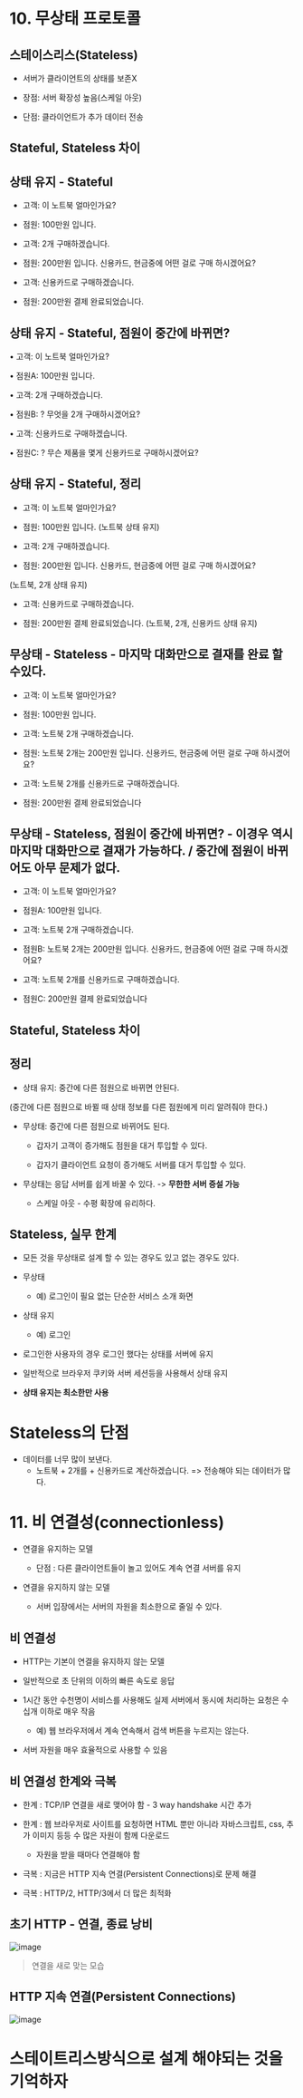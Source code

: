 # 10. 무상태 프로토콜
## 스테이스리스(Stateless)

+ 서버가 클라이언트의 상태를 보존X
  
+ 장점: 서버 확장성 높음(스케일 아웃)

+ 단점: 클라이언트가 추가 데이터 전송

## Stateful, Stateless 차이
## 상태 유지 - Stateful

+ 고객: 이 노트북 얼마인가요?

+ 점원: 100만원 입니다.

+ 고객: 2개 구매하겠습니다.

+ 점원: 200만원 입니다. 신용카드, 현금중에 어떤 걸로 구매 하시겠어요?

+ 고객: 신용카드로 구매하겠습니다.

+ 점원: 200만원 결제 완료되었습니다.

## 상태 유지 - Stateful, 점원이 중간에 바뀌면?

• 고객: 이 노트북 얼마인가요?

• 점원A: 100만원 입니다.

• 고객: 2개 구매하겠습니다.

• 점원B: ? 무엇을 2개 구매하시겠어요?

• 고객: 신용카드로 구매하겠습니다.

• 점원C: ? 무슨 제품을 몇게 신용카드로 구매하시겠어요?

## 상태 유지 - Stateful, 정리

+ 고객: 이 노트북 얼마인가요?

+ 점원: 100만원 입니다. (노트북 상태 유지)

+ 고객: 2개 구매하겠습니다.

+ 점원: 200만원 입니다. 신용카드, 현금중에 어떤 걸로 구매 하시겠어요?

(노트북, 2개 상태 유지)

+ 고객: 신용카드로 구매하겠습니다.

+ 점원: 200만원 결제 완료되었습니다. (노트북, 2개, 신용카드 상태 유지)

## 무상태 - Stateless - 마지막 대화만으로 결재를 완료 할 수있다.

+ 고객: 이 노트북 얼마인가요?

+ 점원: 100만원 입니다.

+ 고객: 노트북 2개 구매하겠습니다.

+ 점원: 노트북 2개는 200만원 입니다. 신용카드, 현금중에 어떤 걸로 구매 하시겠어요?

+ 고객: 노트북 2개를 신용카드로 구매하겠습니다.

+ 점원: 200만원 결제 완료되었습니다

## 무상태 - Stateless, 점원이 중간에 바뀌면? - 이경우 역시 마지막 대화만으로 결재가 가능하다. / 중간에 점원이 바뀌어도 아무 문제가 없다.

+ 고객: 이 노트북 얼마인가요?

+ 점원A: 100만원 입니다.

+ 고객: 노트북 2개 구매하겠습니다.

+ 점원B: 노트북 2개는 200만원 입니다. 신용카드, 현금중에 어떤 걸로 구매 하시겠어요?

+ 고객: 노트북 2개를 신용카드로 구매하겠습니다.

+ 점원C: 200만원 결제 완료되었습니다


## Stateful, Stateless 차이

## 정리

+ 상태 유지: 중간에 다른 점원으로 바뀌면 안된다.

(중간에 다른 점원으로 바뀔 때 상태 정보를 다른 점원에게 미리 알려줘야 한다.)

+ 무상태: 중간에 다른 점원으로 바뀌어도 된다.

  - 갑자기 고객이 증가해도 점원을 대거 투입할 수 있다.

  - 갑자기 클라이언트 요청이 증가해도 서버를 대거 투입할 수 있다.

+ 무상태는 응답 서버를 쉽게 바꿀 수 있다. -> **무한한 서버 증설 가능**
  
  - 스케일 아웃 - 수평 확장에 유리하다.

## Stateless, 실무 한계

+ 모든 것을 무상태로 설계 할 수 있는 경우도 있고 없는 경우도 있다.

+ 무상태

  - 예) 로그인이 필요 없는 단순한 서비스 소개 화면

+ 상태 유지

  - 예) 로그인

+ 로그인한 사용자의 경우 로그인 했다는 상태를 서버에 유지

+ 일반적으로 브라우저 쿠키와 서버 세션등을 사용해서 상태 유지

+ **상태 유지는 최소한만 사용**

# Stateless의 단점

+ 데이터를 너무 많이 보낸다.
  - 노트북 + 2개를 + 신용카드로 계산하겠습니다. => 전송해야 되는 데이터가 많다.  
  
# 11. 비 연결성(connectionless)  
  
+ 연결을 유지하는 모델 
  - 단점 : 다른 클라이언트들이 놀고 있어도 계속 연결 서버를 유지

+ 연결을 유지하지 않는 모델
  - 서버 입장에서는 서버의 자원을 최소한으로 줄일 수 있다.

## 비 연결성

+ HTTP는 기본이 연결을 유지하지 않는 모델

+ 일반적으로 초 단위의 이하의 빠른 속도로 응답

+ 1시간 동안 수천명이 서비스를 사용해도 실제 서버에서 동시에 처리하는 요청은 수십개 이하로 매우 작음

  - 예) 웹 브라우저에서 계속 연속해서 검색 버튼을 누르지는 않는다.

+ 서버 자원을 매우 효율적으로 사용할 수 있음

## 비 연결성 한계와 극복

+ 한계 : TCP/IP 연결을 새로 맺어야 함 - 3 way handshake 시간 추가

+ 한계 : 웹 브라우저로 사이트를 요청하면 HTML 뿐만 아니라 자바스크립트, css, 추가 이미지 등등 수 많은 자원이 함께 다운로드
  - 자원을 받을 때마다 연결해야 함
  
+ 극복 : 지금은 HTTP 지속 연결(Persistent Connections)로 문제 해결

+ 극복 : HTTP/2, HTTP/3에서 더 많은 최적화

## 초기 HTTP  - 연결, 종료 낭비

![image](https://user-images.githubusercontent.com/49984996/103130492-3faf3e00-46e0-11eb-91b6-e48401c3f965.png)

> 연결을 새로 맞는 모습

## HTTP 지속 연결(Persistent Connections)

![image](https://user-images.githubusercontent.com/49984996/103130538-67060b00-46e0-11eb-9a09-60a5ccec3f41.png)

# 스테이트리스방식으로 설계 해야되는 것을 기억하자

